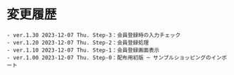# 変更履歴

	- ver.1.30 2023-12-07 Thu. Step-3：会員登録時の入力チェック
	- ver.1.20 2023-12-07 Thu. Step-2：会員登録処理
	- ver.1.10 2023-12-07 Thu. Step-1：会員登録画面表示
	- ver.1.00 2023-12-07 Thu. Step-0：配布用初版 ─ サンプルショッピングのインポート
